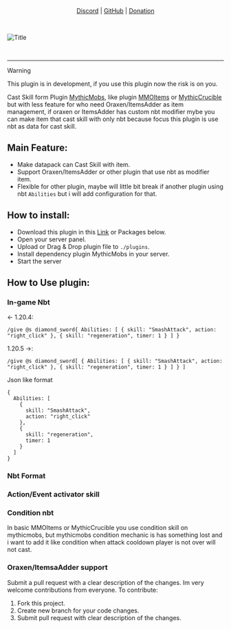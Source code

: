 <div align="center">
	<a href="https://www.example.com">Discord</a> |
	<a href="https://www.example.com">GitHub</a> |
	<a href="https://www.example.com">Donation</a>
	<p>&nbsp;</p>
</div>

![Title](https://cdn.modrinth.com/data/cached_images/271c6f9e6fc2b79c986d4c35659e59c23a3d0ab3.png)

<div align="center">
	<img alt="" src=https://img.shields.io/badge/builtbybit-%232D87C3?style=for-the-badge&logo=builtbybit&logoColor=white>
	<img alt="" src=https://img.shields.io/badge/SpigotMC-%23ED8106?style=for-the-badge&logo=spigotmc&logoColor=white>
	<img alt="" src=https://img.shields.io/badge/Modrinth-%2300AF5C?style=for-the-badge&logo=modrinth&logoColor=white>
</div>

---

> [!warning]
> This plugin is in development, if you use this plugin now the risk is on you.

Cast Skill form Plugin [MythicMobs](https://www.example.com), like plugin [MMOItems](https://www.example.com) or [MythicCrucible](https://www.example.com) but with less feature for who need Oraxen/ItemsAdder as item management, if oraxen or ItemsAdder has custom nbt modifier mybe you can make item that cast skill with only nbt because focus this plugin is use nbt as data for cast skill.


## Main Feature:
- Make datapack can Cast Skill with item.
- Support Oraxen/ItemsAdder or other plugin that use nbt as modifier item.
- Flexible for other plugin, maybe will little bit break if another plugin using nbt `Abilities` but i will add configuration for that.

## How to install:
- Download this plugin in this [Link](https://www.example.com) or Packages below.
- Open your server panel.
- Upload or Drag & Drop plugin file to `./plugins`.
- Install dependency plugin MythicMobs in your server.
- Start the server

## How to Use plugin:
### In-game Nbt

← 1.20.4:
```
/give @s diamond_sword{ Abilities: [ { skill: "SmashAttack", action: "right_click" }, { skill: "regeneration", timer: 1 } ] }
```

1.20.5 →:
```
/give @s diamond_sword[ { Abilities: [ { skill: "SmashAttack", action: "right_click" }, { skill: "regeneration", timer: 1 } ] } ]
```

Json like format
```
{
  Abilities: [
    {
      skill: "SmashAttack",
      action: "right_click"
    },
    {
      skill: "regeneration",
      timer: 1
    }
  ]
}
```

### Nbt Format

### Action/Event activator skill

### Condition nbt
In basic MMOItems or MythicCrucible you use condition skill on mythicmobs, but mythicmobs condition mechanic is has something lost and i want to add it like condition when attack cooldown player is not over will not cast.


### Oraxen/ItemsaAdder support

Submit a pull request with a clear description of the changes.
Im very welcome contributions from everyone. To contribute:
1. Fork this project.
2. Create new branch for your code changes.
3. Submit pull request with clear description of the changes.